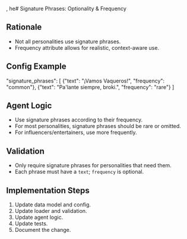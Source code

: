 , he# Signature Phrases: Optionality & Frequency

## Rationale

- Not all personalities use signature phrases.
- Frequency attribute allows for realistic, context-aware use.

## Config Example

"signature_phrases": [
{"text": "¡Vamos Vaqueros!", "frequency": "common"},
{"text": "Pa'lante siempre, broki.", "frequency": "rare"}
]

## Agent Logic

- Use signature phrases according to their frequency.
- For most personalities, signature phrases should be rare or omitted.
- For influencers/entertainers, use more frequently.

## Validation

- Only require signature phrases for personalities that need them.
- Each phrase must have a `text`; `frequency` is optional.

## Implementation Steps

1. Update data model and config.
2. Update loader and validation.
3. Update agent logic.
4. Update tests.
5. Document the change.
